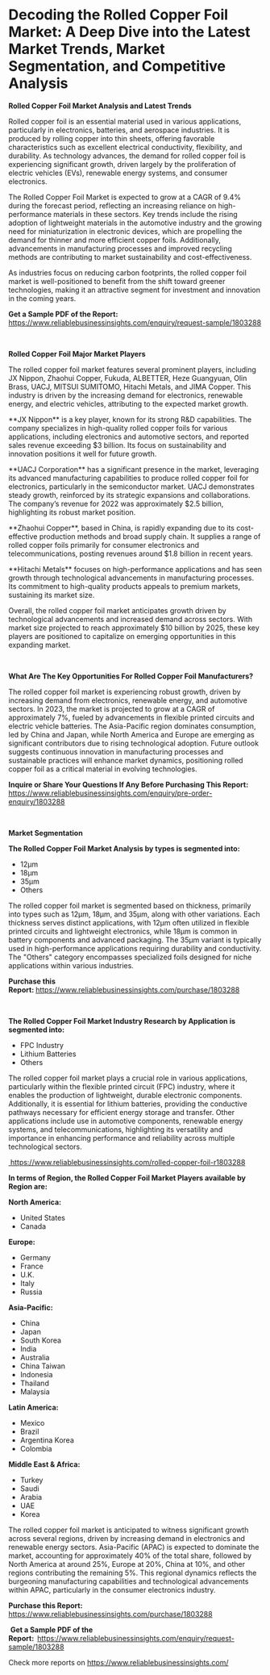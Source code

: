 <p><h1>Decoding the Rolled Copper Foil Market: A Deep Dive into the Latest Market Trends, Market Segmentation, and Competitive Analysis</h1></p><p><strong>Rolled Copper Foil Market Analysis and Latest Trends</strong></p>
<p><p>Rolled copper foil is an essential material used in various applications, particularly in electronics, batteries, and aerospace industries. It is produced by rolling copper into thin sheets, offering favorable characteristics such as excellent electrical conductivity, flexibility, and durability. As technology advances, the demand for rolled copper foil is experiencing significant growth, driven largely by the proliferation of electric vehicles (EVs), renewable energy systems, and consumer electronics.</p><p>The Rolled Copper Foil Market is expected to grow at a CAGR of 9.4% during the forecast period, reflecting an increasing reliance on high-performance materials in these sectors. Key trends include the rising adoption of lightweight materials in the automotive industry and the growing need for miniaturization in electronic devices, which are propelling the demand for thinner and more efficient copper foils. Additionally, advancements in manufacturing processes and improved recycling methods are contributing to market sustainability and cost-effectiveness. </p><p>As industries focus on reducing carbon footprints, the rolled copper foil market is well-positioned to benefit from the shift toward greener technologies, making it an attractive segment for investment and innovation in the coming years.</p></p>
<p><strong>Get a Sample PDF of the Report:&nbsp;</strong> <a href="https://www.reliablebusinessinsights.com/enquiry/request-sample/1803288?utm_campaign=3000&utm_medium=2&utm_source=Github&utm_content=ia&utm_term=01042025&utm_id=rolled-copper-foil">https://www.reliablebusinessinsights.com/enquiry/request-sample/1803288</a></p>
<p>&nbsp;</p>
<p><strong>Rolled Copper Foil Major Market Players</strong></p>
<p><p>The rolled copper foil market features several prominent players, including JX Nippon, Zhaohui Copper, Fukuda, ALBETTER, Heze Guangyuan, Olin Brass, UACJ, MITSUI SUMITOMO, Hitachi Metals, and JIMA Copper. This industry is driven by the increasing demand for electronics, renewable energy, and electric vehicles, attributing to the expected market growth.</p><p>**JX Nippon** is a key player, known for its strong R&D capabilities. The company specializes in high-quality rolled copper foils for various applications, including electronics and automotive sectors, and reported sales revenue exceeding $3 billion. Its focus on sustainability and innovation positions it well for future growth.</p><p>**UACJ Corporation** has a significant presence in the market, leveraging its advanced manufacturing capabilities to produce rolled copper foil for electronics, particularly in the semiconductor market. UACJ demonstrates steady growth, reinforced by its strategic expansions and collaborations. The company’s revenue for 2022 was approximately $2.5 billion, highlighting its robust market position.</p><p>**Zhaohui Copper**, based in China, is rapidly expanding due to its cost-effective production methods and broad supply chain. It supplies a range of rolled copper foils primarily for consumer electronics and telecommunications, posting revenues around $1.8 billion in recent years.</p><p>**Hitachi Metals** focuses on high-performance applications and has seen growth through technological advancements in manufacturing processes. Its commitment to high-quality products appeals to premium markets, sustaining its market size.</p><p>Overall, the rolled copper foil market anticipates growth driven by technological advancements and increased demand across sectors. With market size projected to reach approximately $10 billion by 2025, these key players are positioned to capitalize on emerging opportunities in this expanding market.</p></p>
<p>&nbsp;</p>
<p><strong>What Are The Key Opportunities For Rolled Copper Foil Manufacturers?</strong></p>
<p><p>The rolled copper foil market is experiencing robust growth, driven by increasing demand from electronics, renewable energy, and automotive sectors. In 2023, the market is projected to grow at a CAGR of approximately 7%, fueled by advancements in flexible printed circuits and electric vehicle batteries. The Asia-Pacific region dominates consumption, led by China and Japan, while North America and Europe are emerging as significant contributors due to rising technological adoption. Future outlook suggests continuous innovation in manufacturing processes and sustainable practices will enhance market dynamics, positioning rolled copper foil as a critical material in evolving technologies.</p></p>
<p><strong>Inquire or Share Your Questions If Any Before Purchasing This Report:</strong> <a href="https://www.reliablebusinessinsights.com/enquiry/pre-order-enquiry/1803288?utm_campaign=3000&utm_medium=2&utm_source=Github&utm_content=ia&utm_term=01042025&utm_id=rolled-copper-foil">https://www.reliablebusinessinsights.com/enquiry/pre-order-enquiry/1803288</a></p>
<p>&nbsp;</p>
<p><strong>Market Segmentation</strong></p>
<p><strong>The Rolled Copper Foil Market Analysis by types is segmented into:</strong></p>
<p><ul><li>12μm</li><li>18μm</li><li>35μm</li><li>Others</li></ul></p>
<p><p>The rolled copper foil market is segmented based on thickness, primarily into types such as 12μm, 18μm, and 35μm, along with other variations. Each thickness serves distinct applications, with 12μm often utilized in flexible printed circuits and lightweight electronics, while 18μm is common in battery components and advanced packaging. The 35μm variant is typically used in high-performance applications requiring durability and conductivity. The "Others" category encompasses specialized foils designed for niche applications within various industries.</p></p>
<p><strong>Purchase this Report:&nbsp;</strong><a href="https://www.reliablebusinessinsights.com/purchase/1803288?utm_campaign=3000&utm_medium=2&utm_source=Github&utm_content=ia&utm_term=01042025&utm_id=rolled-copper-foil">https://www.reliablebusinessinsights.com/purchase/1803288</a></p>
<p>&nbsp;</p>
<p><strong>The Rolled Copper Foil Market Industry Research by Application is segmented into:</strong></p>
<p><ul><li>FPC Industry</li><li>Lithium Batteries</li><li>Others</li></ul></p>
<p><p>The rolled copper foil market plays a crucial role in various applications, particularly within the flexible printed circuit (FPC) industry, where it enables the production of lightweight, durable electronic components. Additionally, it is essential for lithium batteries, providing the conductive pathways necessary for efficient energy storage and transfer. Other applications include use in automotive components, renewable energy systems, and telecommunications, highlighting its versatility and importance in enhancing performance and reliability across multiple technological sectors.</p></p>
<p><a href="https://www.reliablebusinessinsights.com/rolled-copper-foil-r1803288?utm_campaign=3000&utm_medium=2&utm_source=Github&utm_content=ia&utm_term=01042025&utm_id=rolled-copper-foil">&nbsp;https://www.reliablebusinessinsights.com/rolled-copper-foil-r1803288</a></p>
<p><strong>In terms of Region, the Rolled Copper Foil Market Players available by Region are:</strong></p>
<p>
    <p> <strong> North America: </strong>
        <ul>
            <li>United States</li>
            <li>Canada</li>
        </ul>
        </p> 
    <p> <strong> Europe: </strong>
        <ul>
            <li>Germany</li>
            <li>France</li>
            <li>U.K.</li>
            <li>Italy</li>
            <li>Russia</li>
        </ul>
        </p> 
    <p> <strong> Asia-Pacific: </strong>
        <ul>
            <li>China</li>
            <li>Japan</li>
            <li>South Korea</li>
            <li>India</li>
            <li>Australia</li>
            <li>China Taiwan</li>
            <li>Indonesia</li>
            <li>Thailand</li>
            <li>Malaysia</li>
        </ul>
        </p> 
    <p> <strong> Latin America: </strong>
        <ul>
            <li>Mexico</li>
            <li>Brazil</li>
            <li>Argentina Korea</li>
            <li>Colombia</li>
        </ul>
        </p> 
    <p> <strong> Middle East & Africa: </strong>
        <ul>
            <li>Turkey</li>
            <li>Saudi</li>
            <li>Arabia</li>
            <li>UAE</li>
            <li>Korea</li>
        </ul>
    </p>
    </p>
<p><p>The rolled copper foil market is anticipated to witness significant growth across several regions, driven by increasing demand in electronics and renewable energy sectors. Asia-Pacific (APAC) is expected to dominate the market, accounting for approximately 40% of the total share, followed by North America at around 25%, Europe at 20%, China at 10%, and other regions contributing the remaining 5%. This regional dynamics reflects the burgeoning manufacturing capabilities and technological advancements within APAC, particularly in the consumer electronics industry.</p></p>
<p><strong>Purchase this Report: </strong><a href="https://www.reliablebusinessinsights.com/purchase/1803288?utm_campaign=3000&utm_medium=2&utm_source=Github&utm_content=ia&utm_term=01042025&utm_id=rolled-copper-foil">https://www.reliablebusinessinsights.com/purchase/1803288</a></p>
<p>&nbsp;<strong>Get a Sample PDF of the Report:&nbsp;&nbsp;</strong><a href="https://www.reliablebusinessinsights.com/enquiry/request-sample/1803288?utm_campaign=3000&utm_medium=2&utm_source=Github&utm_content=ia&utm_term=01042025&utm_id=rolled-copper-foil">https://www.reliablebusinessinsights.com/enquiry/request-sample/1803288</a></p>
<p><strong></strong></p>
<p>Check more reports on <a href="https://www.reliablebusinessinsights.com/?utm_campaign=3000&utm_medium=2&utm_source=Github&utm_content=ia&utm_term=01042025&utm_id=rolled-copper-foil">https://www.reliablebusinessinsights.com/</a></p>